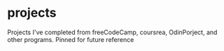 # projects
Projects I've completed from freeCodeCamp, coursrea, OdinPorject, and other programs. 
Pinned for future reference
